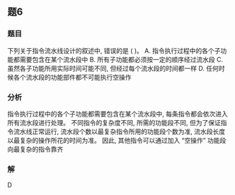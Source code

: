 ## 题6
### 题目
下列关于指令流水线设计的叙述中, 错误的是 ( )。
A. 指令执行过程中的各个子功能都需要包含在某个流水段中
B. 所有子功能都必须按一定的顺序经过流水段
C. 虽然各子功能所用实际时间可能不同, 但经过每个流水段的时间都一样
D. 任何时候各个流水段的功能部件都不可能执行空操作
### 分析
指令执行过程中的各个子功能都需要包含在某个流水段中, 每条指令都会依次进入所有流水段进行处理。
不同指令的复杂度不同, 所需的功能段不同, 但为了保证指令流水线正常运行, 流水段个数以最复杂指令所用的功能段个数为准, 流水段长度以最复杂的操作所花的时间为准。
因此, 其他指令可以通过加入 “空操作” 功能段向最复杂的指令靠齐
### 解
D